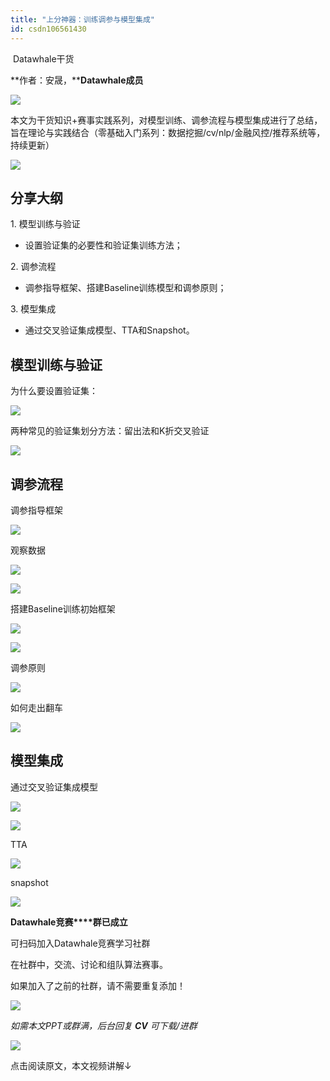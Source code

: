 ```yaml
---
title: "上分神器：训练调参与模型集成"
id: csdn106561430
---
```


 Datawhale干货 

**作者：安晟，****Datawhale成员**

![](../img/65237504e4fd800ea24f4093451ef7b9.png)

本文为干货知识+赛事实践系列，对模型训练、调参流程与模型集成进行了总结，旨在理论与实践结合（零基础入门系列：数据挖掘/cv/nlp/金融风控/推荐系统等，持续更新）

![](../img/b275826e6d8345740585d3bd9103d63f.png)

## 分享大纲

1. 模型训练与验证

*   设置验证集的必要性和验证集训练方法；

2\. 调参流程

*   调参指导框架、搭建Baseline训练模型和调参原则；

3. 模型集成

*   通过交叉验证集成模型、TTA和Snapshot。

## 模型训练与验证

为什么要设置验证集：

![](../img/73a2e27186f078cfd820e4651a142d4b.png)

两种常见的验证集划分方法：留出法和K折交叉验证

![](../img/6b12a1e6ddf99ee77b09016d0827797f.png)

## 调参流程

调参指导框架

![](../img/cd9d54b6b9dc0758e293eca89b544e58.png)

观察数据

![](../img/f3e751323373701bf315ee69caece48c.png)

![](../img/3ba7addcac20aba3b1841f73e5ccda62.png)

搭建Baseline训练初始框架

![](../img/094d720997ab4cd5f08122071eb90eaf.png)

![](../img/876e51a9ef97155185402eca4b1c5786.png)

调参原则

![](../img/5e21783a65bb114b46636051e6d725c4.png)

如何走出翻车

![](../img/6b38dd5737521f7e356dbcc25e6114a0.png)

## 模型集成

通过交叉验证集成模型

![](../img/d9102dcd332923fd79e84c1c79075a92.png)

![](../img/f11910ed7d5847e672fd600b7101c827.png)

TTA

![](../img/440fb68acbdcab710d7d8fb8c045ce5d.png)

snapshot

![](../img/f8e4370ea1fd4c84d6bcd8e12ce62a9d.png)

**Datawhale竞赛****群已成立**

可扫码加入Datawhale竞赛学习社群

在社群中，交流、讨论和组队算法赛事。

如果加入了之前的社群，请不需要重复添加！

![](../img/f442d9c7da0efc1432ea4252123e946c.png)

*如需本文PPT或群满，后台回复 **CV** 可下载/进群*

![](../img/ac1260bd6d55ebcd4401293b8b1ef5ff.png)

点击阅读原文，本文视频讲解↓